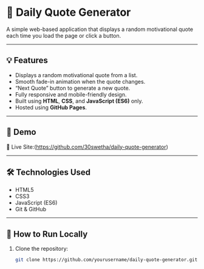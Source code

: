 # 🌟 Daily Quote Generator

A simple web-based application that displays a random motivational quote each time you load the page or click a button.

---

## 💡 Features

- Displays a random motivational quote from a list.
- Smooth fade-in animation when the quote changes.
- “Next Quote” button to generate a new quote.
- Fully responsive and mobile-friendly design.
- Built using **HTML**, **CSS**, and **JavaScript (ES6)** only.
- Hosted using **GitHub Pages**.

---

## 📸 Demo

🔗 Live Site:(https://github.com/30swetha/daily-quote-generator)

---

## 🛠️ Technologies Used

- HTML5
- CSS3
- JavaScript (ES6)
- Git & GitHub

---

## 🚀 How to Run Locally

1. Clone the repository:
   ```bash
   git clone https://github.com/yourusername/daily-quote-generator.git
